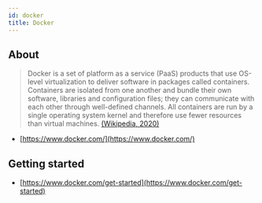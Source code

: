 ```yaml
---
id: docker
title: Docker
---
```


## About

> Docker is a set of platform as a service (PaaS) products that use OS-level virtualization to deliver software in packages called containers. Containers are isolated from one another and bundle their own software, libraries and configuration files; they can communicate with each other through well-defined channels. All containers are run by a single operating system kernel and therefore use fewer resources than virtual machines.
> [(Wikipedia, 2020)](https://en.wikipedia.org/wiki/Docker_(software))

- [https://www.docker.com/](https://www.docker.com/)

## Getting started

- [https://www.docker.com/get-started](https://www.docker.com/get-started)
